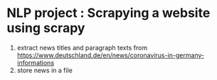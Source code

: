 # NLP project : Scrapying a website using scrapy

1. extract news titles and paragraph texts from https://www.deutschland.de/en/news/coronavirus-in-germany-informations
2. store news in a file 


